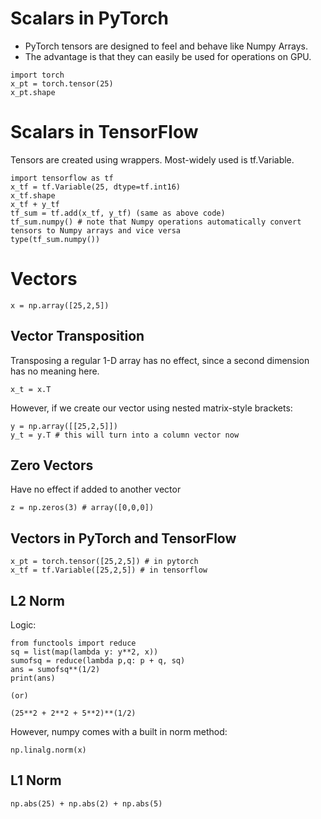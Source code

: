 # Scalars in PyTorch
- PyTorch tensors are designed to feel and behave like Numpy Arrays.
- The advantage is that they can easily be used for operations on GPU.

```
import torch
x_pt = torch.tensor(25)
x_pt.shape
```

# Scalars in TensorFlow
Tensors are created using wrappers. Most-widely used is tf.Variable.
```
import tensorflow as tf
x_tf = tf.Variable(25, dtype=tf.int16)
x_tf.shape
x_tf + y_tf
tf_sum = tf.add(x_tf, y_tf) (same as above code)
tf_sum.numpy() # note that Numpy operations automatically convert tensors to Numpy arrays and vice versa
type(tf_sum.numpy())
```

# Vectors 
```
x = np.array([25,2,5])
```

## Vector Transposition
Transposing a regular 1-D array has no effect, since a second dimension has no meaning here. 
```
x_t = x.T 
```

However, if we create our vector using nested matrix-style brackets:
```
y = np.array([[25,2,5]])
y_t = y.T # this will turn into a column vector now
```

## Zero Vectors
Have no effect if added to another vector
```
z = np.zeros(3) # array([0,0,0])
```

## Vectors in PyTorch and TensorFlow
```
x_pt = torch.tensor([25,2,5]) # in pytorch
x_tf = tf.Variable([25,2,5]) # in tensorflow
```

## L2 Norm
Logic: 
```
from functools import reduce
sq = list(map(lambda y: y**2, x))
sumofsq = reduce(lambda p,q: p + q, sq)
ans = sumofsq**(1/2)
print(ans)

(or)

(25**2 + 2**2 + 5**2)**(1/2)
```

However, numpy comes with a built in norm method:
```
np.linalg.norm(x)
```

## L1 Norm
```
np.abs(25) + np.abs(2) + np.abs(5)
```

